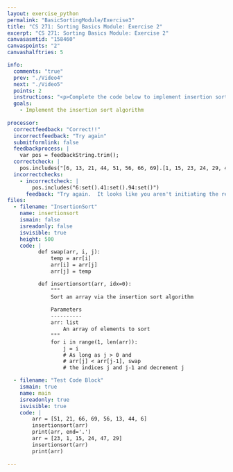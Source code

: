 ```yaml
---
layout: exercise_python
permalink: "BasicSortingModule/Exercise3"
title: "CS 271: Sorting Basics Module: Exercise 2"
excerpt: "CS 271: Sorting Basics Module: Exercise 2"
canvasasmtid: "158460"
canvaspoints: "2"
canvashalftries: 5

info:
  comments: "true"
  prev: "./Video4"
  next: "./Video5"
  points: 2
  instructions: "<p>Complete the code below to implement insertion sort in python.</p>"
  goals:
    - Implement the insertion sort algorithm
    
processor:  
  correctfeedback: "Correct!!" 
  incorrectfeedback: "Try again"
  submitformlink: false
  feedbackprocess: | 
    var pos = feedbackString.trim();
  correctcheck: |
    pos.includes("[6, 13, 21, 44, 51, 56, 66, 69].[1, 15, 23, 24, 29, 47]")
  incorrectchecks:
    - incorrectcheck: |
        pos.includes("6:set().41:set().94:set()")
      feedback: "Try again.  It looks like you aren't initiating the recursive calls"
files:
  - filename: "InsertionSort"
    name: insertionsort
    ismain: false
    isreadonly: false
    isvisible: true
    height: 500
    code: | 
          def swap(arr, i, j):
              temp = arr[i]
              arr[i] = arr[j]
              arr[j] = temp

          def insertionsort(arr, idx=0):
              """
              Sort an array via the insertion sort algorithm
              
              Parameters
              ----------
              arr: list
                  An array of elements to sort
              """
              for i in range(1, len(arr)):
                  j = i
                  # As long as j > 0 and 
                  # arr[j] < arr[j-1], swap 
                  # the indices j and j-1 and decrement j

  - filename: "Test Code Block"
    ismain: true
    name: main
    isreadonly: true
    isvisible: true
    code: |
        arr = [51, 21, 66, 69, 56, 13, 44, 6]
        insertionsort(arr)
        print(arr, end='.')
        arr = [23, 1, 15, 24, 47, 29]
        insertionsort(arr)
        print(arr)
        
---
```

